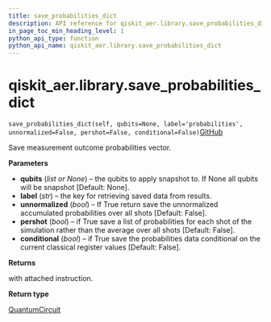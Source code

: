 ```yaml
---
title: save_probabilities_dict
description: API reference for qiskit_aer.library.save_probabilities_dict
in_page_toc_min_heading_level: 1
python_api_type: function
python_api_name: qiskit_aer.library.save_probabilities_dict
---
```


# qiskit\_aer.library.save\_probabilities\_dict

<span id="qiskit_aer.library.save_probabilities_dict" />

`save_probabilities_dict(self, qubits=None, label='probabilities', unnormalized=False, pershot=False, conditional=False)`[GitHub](https://github.com/qiskit/qiskit/tree/stable/0.40/qiskit_aer/library/save_instructions/save_probabilities.py "view source code")

Save measurement outcome probabilities vector.

**Parameters**

*   **qubits** (*list or None*) – the qubits to apply snapshot to. If None all qubits will be snapshot \[Default: None].
*   **label** (*str*) – the key for retrieving saved data from results.
*   **unnormalized** (*bool*) – If True return save the unnormalized accumulated probabilities over all shots \[Default: False].
*   **pershot** (*bool*) – if True save a list of probabilities for each shot of the simulation rather than the average over all shots \[Default: False].
*   **conditional** (*bool*) – if True save the probabilities data conditional on the current classical register values \[Default: False].

**Returns**

with attached instruction.

**Return type**

[QuantumCircuit](qiskit.circuit.QuantumCircuit "qiskit.circuit.QuantumCircuit")

